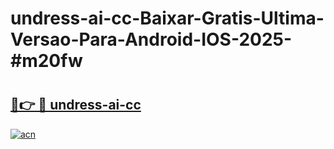 # undress-ai-cc-Baixar-Gratis-Ultima-Versao-Para-Android-IOS-2025-#m20fw

# <h2><a href="https://ainizakaria.my?title=undress-ai-cc&ref=24M">🔗👉 🔴 undress-ai-cc</a></h2>

[![acn](https://github.com/user-attachments/assets/0f9c940e-d8b0-45ae-aac7-cd30a18b3e1c)](https://ainizakaria.my?title=undress-ai-cc&ref=24M)


